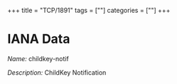 +++
title = "TCP/1891"
tags = [""]
categories = [""]
+++

# IANA Data

_Name:_ childkey-notif

_Description:_ ChildKey Notification

